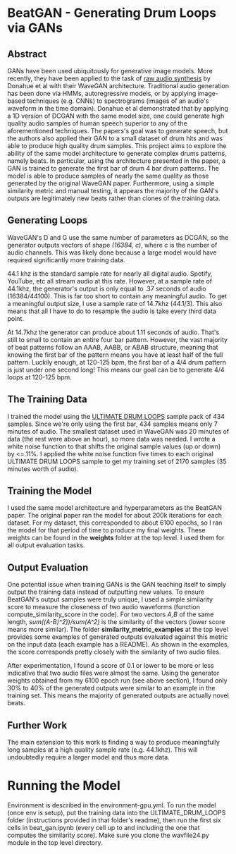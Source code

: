 # BeatGAN - Generating Drum Loops via GANs

## Abstract
GANs have been used ubiquitously for generative image models. More recently, they have been applied to the task of [raw audio synthesis](https://arxiv.org/pdf/1802.04208.pdf) by Donahue et al with their WaveGAN architecture. Traditional audio generation has been done via HMMs, autoregressive models, or by applying image-based techniques (e.g. CNNs) to spectrograms (images of an audio's waveform in the time domain). Donahue et al demonstrated that by applying a 1D version of DCGAN with the same model size, one could generate high quality audio samples of human speech superior to any of the aforementioned techniques. The papers's goal was to generate speech, but the authors also applied their GAN to a small dataset of drum hits and was able to produce high quality drum samples. This project aims to explore the ability of the same model architecture to generate complex drums patterns, namely beats. In particular, using the architecture presented in the paper, a GAN is trained to generate the first bar of drum 4 bar drum patterns. The model is able to produce samples of nearly the same quality as those generated by the original WaveGAN paper. Furthermore, using a simple similarity metric and manual testing, it appears the majority of the GAN's outputs are legitimately new beats rather than clones of the training data.

## Generating Loops
WaveGAN's D and G use the same number of parameters as DCGAN, so the generator outputs vectors of shape _(16384, c)_, where _c_ is the number of audio channels. This was likely done because a large model would have required significantly more training data. 

44.1 khz is the standard sample rate for nearly all digital audio. Spotify, YouTube, etc all stream audio at this rate. However, at a sample rate of 44.1khz, the generator's output is only equal to .37 seconds of audio (16384/44100). This is far too short to contain any meaningful audio. To get a meaningful output size, I use a sample rate of 14.7khz (44.1/3). This also means that all I have to do to resample the audio is take every third data point. 

At 14.7khz the generator can produce about 1.11 seconds of audio. That's still to small to contain an entire four bar pattern. However, the vast majority of beat patterns follow an AAAB, AABB, or ABAB structure, meaning that knowing the first bar of the pattern means you have at least half of the full pattern. Luckily enough, at 120-125 bpm, the first bar of a 4/4 drum pattern is just under one second long! This means our goal can be to generate 4/4 loops at 120-125 bpm. 

## The Training Data
I trained the model using the [ULTIMATE DRUM LOOPS](splice.com/sounds/toolroom-records/ultimate-drum-loops) sample pack of 434 samples. Since we're only using the first bar, 434 samples means only 7 minutes of audio. The smallest dataset used in WaveGAN was 20 minutes of data (the rest were above an hour), so more data was needed. I wrote a white noise function to that shifts the original sample values (up or down) by <=.11%. I applied the white noise function five times to each original ULTIMATE DRUM LOOPS sample to get my training set of 2170 samples (35 minutes worth of audio). 

## Training the Model
I used the same model architecture and hyperparameters as the BeatGAN paper. The original paper ran the model for about 200k iterations for each dataset. For my dataset, this corresponded to about 6100 epochs, so I ran the model for that period of time to produce my final weights. These weights can be found in the **weights** folder at the top level. I used them for all output evaluation tasks. 

## Output Evaluation
One potential issue when training GANs is the GAN teaching itself to simply output the training data instead of outputting new values. To ensure BeatGAN's output samples were truly unique, I used a simple similarity score to measure the closeness of two audio waveforms (function compute_similarity_score in the code). For two vectors _A,B_ of the same length, _sum((A-B)^2))/sum(A^2)_ is the similarity of the vectors (lower score means more similar). The folder **similarity_metric_examples** at the top level provides some examples of generated outputs evaluated against this metric on the input data (each example has a README). As shown in the examples, the score corresponds pretty closely with the similarity of two audio files. 

After experimentation, I found a score of 0.1 or lower to be more or less indicative that two audio files were almost the same. Using the generator weights obtained from my 6100 epoch run (see above section), I found only 30% to 40% of the generated outputs were similar to an example in the training set. This means the majority of generated outputs are actually novel beats. 

## Further Work
The main extension to this work is finding a way to produce meaningfully long samples at a high quality sample rate (e.g. 44.1khz). This will undoubtedly require a larger model and thus more data. 

# Running the Model
Environment is described in the environment-gpu.yml. To run the model (once env is setup), put the training data into the ULTIMATE_DRUM_LOOPS folder (instructions provided in that folder's readme), then run the first six cells in beat_gan.ipynb (every cell up to and including the one that computes the similarity score). Make sure you clone the wavfile24.py module in the top level directory.  


